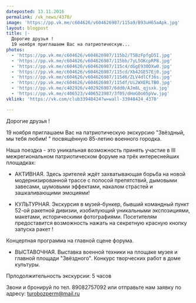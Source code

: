 ```yaml
---
dateposted: 13.11.2016
permalink: /vk_news/4370/
image: 'https://pp.vk.me/c604626/v604626987/115a9/B93uH65aApk.jpg'
layout: blogpost
title: |-
  Дорогие друзья !
  19 ноября приглашаем Вас на патриотическую...
photos:
  - 'https://pp.vk.me/c604626/v604626987/115b2/T5BzFpfgD5I.jpg'
  - 'https://pp.vk.me/c604626/v604626987/115bb/7yL5OKcpRP8.jpg'
  - 'https://pp.vk.me/c604626/v604626987/115c4/dGgE930OXw0.jpg'
  - 'https://pp.vk.me/c604626/v604626987/115cd/Xb42GES7Ej0.jpg'
  - 'https://pp.vk.me/c604626/v604626987/115d6/ZLV4dlCf36s.jpg'
  - 'https://pp.vk.me/c604626/v604626987/115df/Ui2WXERLTB0.jpg'
  - 'https://pp.vk.me/c402926/v402926987/6dd0/AJm8L_qjsxk.jpg'
  - 'https://pp.vk.me/c406523/v406523987/3f05/dHoG0o65pVw.jpg'
vklink: 'https://vk.com/club33948424?w=wall-33948424_4370'

---
```

Дорогие друзья !
 
19 ноября приглашаем Вас на патриотическую экскурсию "Звёздный, мы тебя любим! " посвящённую 85-летию военного городка. 
 
Наша поездка - это уникальная возможность принять участие в III межрегиональном патриотическом форуме на трёх интереснейших площадках: 
 

 
* АКТИВНАЯ. Здесь зрителей ждёт захватывающая борьба на новой модернизированной трассе с полосой препятствий, дымовыми завесами, шумовыми эффектами, накалом страстей и зашкаливающими эмоциями!
 

 
* КУЛЬТУРНАЯ. Экскурсия в музей-бункер, бывший командный пункт 52-ой ракетной дивизии, изобилующий уникальными экспозициями, макетами, историческими фотографиями. Посетителям предоставится возможность нажать на секретную красную кнопку запуска ракет !  
 
Концертная программа на главной сцене форума. 
 

 
* ВЫСТАВОЧНАЯ. Выставка военной техники на площаке музея и главной площади "Звёздного". Конкурс творческих работ в доме культуры. 
 

 
Прлодолжительность экскурсии: 5 часов
 
Звони и бронируй по тел. 89082757092 или отправьте нам заявку по адресу: turobozperm@mail.ru
